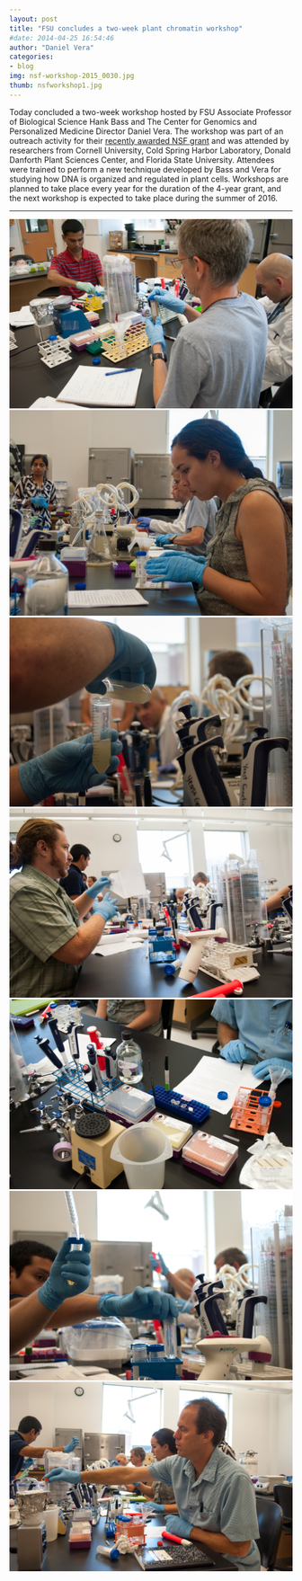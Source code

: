 ```yaml
---
layout: post
title: "FSU concludes a two-week plant chromatin workshop"
#date: 2014-04-25 16:54:46
author: "Daniel Vera"
categories:
- blog
img: nsf-workshop-2015_0030.jpg
thumb: nsfworkshop1.jpg
---
```



Today concluded a two-week workshop hosted by FSU Associate Professor of Biological Science Hank Bass and The Center for Genomics and Personalized Medicine Director Daniel Vera. The workshop was part of an outreach activity for their [recently awarded NSF grant](/blog/nsf-award/) and was attended by researchers from Cornell University, Cold Spring Harbor Laboratory, Donald Danforth Plant Sciences Center, and Florida State University. Attendees were trained to perform a new technique developed by Bass and Vera for studying how DNA is organized and regulated in plant cells. Workshops are planned to take place every year for the duration of the 4-year grant, and the next workshop is expected to take place during the summer of 2016.

___

![](/assets/img/blog/nsf-workshop-2015_0003.jpg)
![](/assets/img/blog/nsf-workshop-2015_0009.jpg)
![](/assets/img/blog/nsf-workshop-2015_0012.jpg)
![](/assets/img/blog/nsf-workshop-2015_0013.jpg)
![](/assets/img/blog/nsf-workshop-2015_0015.jpg)
![](/assets/img/blog/nsf-workshop-2015_0024.jpg)
![](/assets/img/blog/nsf-workshop-2015_0030.jpg)
